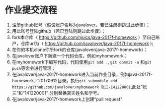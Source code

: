 # 作业提交流程

1. 注册github账号（假设账户名称为javalover。若已注册则跳过此步骤）；
2. 用此账号登陆github（若已登陆则跳过此步骤）；
3. fork本仓库（ https://github.com/njuics/java-2017f-homework ）至自己账户，仓库url为（ https://github.com/javalover/java-2017f-homework );
4. 在你的本机clone你所fork的仓库(javalover/java-2017f-homework）；
5. 在javalover账户下新建一个代码仓库，例如myhomework；
6. 在myhomework下编写代码，代码使用`git add .`, `git commit -a` 和`git push`等命令进行管理；
7. 在javalover/java-2017f-homework进入当前作业目录，例如java-2017f-homework／20170912目录，执行`git submodule add https://github.com/javalover/myhomework 张三-141220001`,此处“张三”和“141220001” 分别替换真实姓名和学号。
8. 在javalover/java-2017f-homework上创建“pull request"
